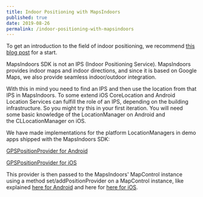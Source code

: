 ```yaml
---
title: Indoor Positioning with MapsIndoors
published: true
date: 2019-08-26
permalink: /indoor-positioning-with-mapsindoors
---
```


To get an introduction to the field of indoor positioning, we recommend [this blog post](https://www.mapspeople.com/blog/mapsindoors/indoor-positioning-101/) for a start.

MapsIndoors SDK is not an IPS (Indoor Positioning Service). MapsIndoors provides indoor maps and indoor directions, and since it is based on Google Maps, we also provide seamless indoor/outdoor integration.

With this in mind you need to find an IPS and then use the location from that IPS in MapsIndoors. To some extend iOS CoreLocation and Android Location Services can fulfill the role of an IPS, depending on the building infrastructure. So you might try this in your first iteration. You will need some basic knowledge of the LocationManager on Android and the CLLocationManager on iOS.

We have made implementations for the platform LocationManagers in demo apps shipped with the MapsIndoors SDK:

[GPSPositionProvider for Android](https://github.com/MapsIndoors/MapsIndoorsAndroid/blob/master/app/src/main/java/com/mapsindoors/stdapp/positionprovider/gpsPositionProvider/GPSPositionProvider.java)

[GPSPositionProvider for iOS](https://github.com/MapsIndoors/MapsIndoorsIOS/blob/master/Example/MIAIOS-SRC/GenericBase/Services/GPSPositionProvider.m)

This provider is then passed to the MapsIndoors' MapControl instance using a method set/addPositionProvider on a MapControl instance, like explained [here for Android](/android/guide-part2/#using-a-positioning-provider) and here for [here for iOS](/ios/guide-part2/#using-a-positioning-provider).
